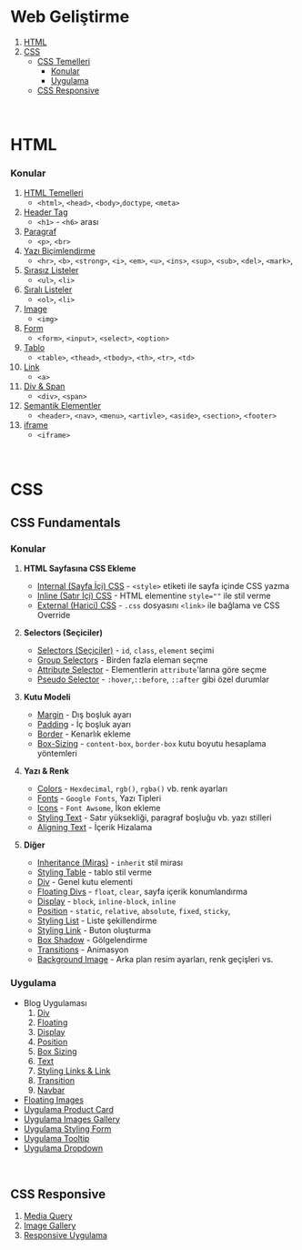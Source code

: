 # Web Geliştirme

1.  [HTML](#html-konu-i̇çeriği)
1.  [CSS](#css)
	* [CSS Temelleri](#css-fundamentals)
		* [Konular](#konular-1)
		* [Uygulama](#uygulama)
	* [CSS Responsive](#css-responsive)

<br>
<!-- 
==========================
	HTML 
==========================
-->

# HTML

### Konular

1. [HTML Temelleri](html/01-html-temelleri.html)
	- `<html>`, `<head>`, `<body>`,`doctype`, `<meta>`
2. [Header Tag](html/02-header-tags.html)
	- `<h1>` - `<h6>` arası
3. [Paragraf](html/03-paragraphs.html)
	- `<p>`, `<br>`
4. [Yazı Biçimlendirme](html/04-yazi-bicimlendirme-etiketi.html)
	- `<hr>`, `<b>`, `<strong>`, `<i>`, `<em>`, `<u>`, `<ins>`, `<sup>`, `<sub>`, `<del>`, `<mark>`,
5. [Sırasız Listeler](html/05-sirasiz-listeler.html)
	- `<ul>`, `<li>`
6. [Sıralı Listeler](html/06-sirali-listeler.html)
	- `<ol>`, `<li>`
7. [Image](html/07-images.html)
	- `<img>`
8. [Form](html/08-forms.html)
	- `<form>`, `<input>`, `<select>`, `<option>` 
9. [Tablo](html/09-table.html)
	- `<table>`, `<thead>`, `<tbody>`, `<th>`, `<tr>`, `<td>` 
10. [Link](html/10-links.html)
	- `<a>`
11. [Div & Span](html/11-div-span.html)
	- `<div>`, `<span>`
12. [Semantik Elementler](html/12-semantic-elements.html)
	- `<header>`, `<nav>`, `<menu>`, `<artivle>`, `<aside>`, `<section>`, `<footer>`  
13. [iframe](html/13-iframe.html)
	- `<iframe>`

<br>
<!-- 
==========================
	CSS
==========================
-->

# CSS

<!-- CSS Temelleri -->
## CSS Fundamentals

### Konular

1. **HTML Sayfasına CSS Ekleme**
	- [Internal (Sayfa İçi) CSS](css/01-CSS-Fundamentals/Konular/01-Internal-css/) - `<style>` etiketi ile sayfa içinde CSS yazma
	- [Inline (Satır İçi) CSS](css/01-CSS-Fundamentals/Konular/02-Inline-css/) - HTML elementine `style=""` ile stil verme
	- [External (Harici) CSS](css/01-CSS-Fundamentals/Konular/03-External-css/) - `.css` dosyasını `<link>` ile bağlama ve CSS Override

1. **Selectors (Seçiciler)** 
	- [Selectors (Seçiciler)](css/01-CSS-Fundamentals/Konular/04-Selectors/) - `id`, `class`, `element` seçimi
	- [Group Selectors](css/01-CSS-Fundamentals/Konular/05-Group-Selector/) - Birden fazla eleman seçme
	- [Attribute Selector](css/01-CSS-Fundamentals/Konular/06-Attribute-Selector/) - Elementlerin `attribute`'larına göre seçme
	- [Pseudo Selector](css/01-CSS-Fundamentals/Konular/07-Pseudo-Selector/) - `:hover`,`::before`, `::after` gibi özel durumlar

1. **Kutu Modeli**
	- [Margin](css/01-CSS-Fundamentals/Konular/15-Margin/) - Dış boşluk ayarı
	- [Padding](css/01-CSS-Fundamentals/Konular/16-Padding/) - İç boşluk ayarı
	- [Border](css/01-CSS-Fundamentals/Konular/17-Border/)	- Kenarlık ekleme
	- [Box-Sizing](css/01-CSS-Fundamentals/Konular/18-Box-Sizing/) - `content-box`, `border-box` kutu boyutu hesaplama yöntemleri

1. **Yazı & Renk**
	- [Colors](css/01-CSS-Fundamentals/Konular/11-Colors/) - `Hexdecimal`, `rgb()`, `rgba()` vb. renk ayarları
	- [Fonts](css/01-CSS-Fundamentals/Konular/19-Fonts/) - `Google Fonts`, Yazı Tipleri
	- [Icons](css/01-CSS-Fundamentals/Konular/20-Icons/) - `Font Awsome`, İkon ekleme
	- [Styling Text](css/01-CSS-Fundamentals/Konular/21-Styling-Text/) - Satır yüksekliği, paragraf boşluğu vb. yazı stilleri
	- [Aligning Text](css/01-CSS-Fundamentals/Konular/22-Aligning-Text/) - İçerik Hizalama

1. **Diğer**
	- [Inheritance (Miras)](css/01-CSS-Fundamentals/Konular/08-Inherit/) - `inherit` stil mirası
	- [Styling Table](css/01-CSS-Fundamentals/Konular/09-Styling-Table/) - tablo stil verme
	- [Div](css/01-CSS-Fundamentals/Konular/10-Div/) - Genel kutu elementi
	- [Floating Divs](css/01-CSS-Fundamentals/Konular/12-Floating-Divs/) - `float`, `clear`, sayfa içerik konumlandırma
	- [Display](css/01-CSS-Fundamentals/Konular/13-Display/) - `block`, `inline-block`, `inline`
	- [Position](css/01-CSS-Fundamentals/Konular/14-Position/) - `static`, `relative`, `absolute`, `fixed`, `sticky`,
	- [Styling List](css/01-CSS-Fundamentals/Konular/23-Styling-List/) - Liste şekillendirme
	- [Styling Link](css/01-CSS-Fundamentals/Konular/24-Styling-Link/) - Buton oluşturma
	- [Box Shadow](css/01-CSS-Fundamentals/Konular/25-Box-Shadow/) - Gölgelendirme
	- [Transitions](css/01-CSS-Fundamentals/Konular/26-Transitions/) - Animasyon
	- [Background Image](css/01-CSS-Fundamentals/Konular/27-Background-Image/) - Arka plan resim ayarları, renk geçişleri vs.


### Uygulama

* Blog Uygulaması
	1. [Div](css/01-CSS-Fundamentals/Uygulamalar/01-Uygulama-Div/)
	1. [Floating](css/01-CSS-Fundamentals/Uygulamalar/02-Uygulama-Floating/)
	1. [Display](css/01-CSS-Fundamentals/Uygulamalar/03-Uygulama-Display/)
	1. [Position](css/01-CSS-Fundamentals/Uygulamalar/04-Uygulama-Position/)
	1. [Box Sizing](css/01-CSS-Fundamentals/Uygulamalar/05-Uygulama-Box-Sizing/)
	1. [Text](css/01-CSS-Fundamentals/Uygulamalar/06-Uygulama-Text/)
	1. [Styling Links & Link](css/01-CSS-Fundamentals/Uygulamalar/07-Uygulama-Styling-List-Link/)
	1. [Transition](css/01-CSS-Fundamentals/Uygulamalar/08-Uygulama-Transition/)
	1. [Navbar](css/01-CSS-Fundamentals/Uygulamalar/09-Uygulama-Navbar/)
* [Floating Images](css/01-CSS-Fundamentals/Uygulamalar/10-Floating-Images/)
* [Uygulama Product Card](css/01-CSS-Fundamentals/Uygulamalar/11-Uygulama-Product-Card/)
* [Uygulama Images Gallery](css/01-CSS-Fundamentals/Uygulamalar/12-Uygulama-Image-Gallery/)
* [Uygulama Styling Form](css/01-CSS-Fundamentals/Uygulamalar/13-Uygulama-Styling-Form/)
* [Uygulama Tooltip](css/01-CSS-Fundamentals/Uygulamalar/14-Uygulama-Tooltip/)
* [Uygulama Dropdown](css/01-CSS-Fundamentals/Uygulamalar/15-Uygulama-Dropdown/)

<br>
<!-- CSS Responsive -->

## CSS Responsive

1. [Media Query](css/02-CSS-Responsive-Design/01-Media-Query/) 
1. [Image Gallery](css/02-CSS-Responsive-Design/02-Image-Gallery/) 
1. [Responsive Uygulama](css/02-CSS-Responsive-Design/03-Responsive-Uygulama/) 
